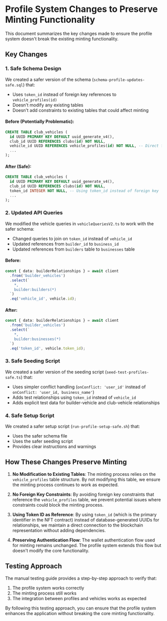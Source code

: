 # Profile System Changes to Preserve Minting Functionality

This document summarizes the key changes made to ensure the profile system doesn't break the existing minting functionality.

## Key Changes

### 1. Safe Schema Design

We created a safer version of the schema (`schema-profile-updates-safe.sql`) that:

- Uses `token_id` instead of foreign key references to `vehicle_profiles(id)`
- Doesn't modify any existing tables
- Doesn't add constraints to existing tables that could affect minting

#### Before (Potentially Problematic):
```sql
CREATE TABLE club_vehicles (
  id UUID PRIMARY KEY DEFAULT uuid_generate_v4(),
  club_id UUID REFERENCES clubs(id) NOT NULL,
  vehicle_id UUID REFERENCES vehicle_profiles(id) NOT NULL, -- Direct foreign key
  ...
);
```

#### After (Safe):
```sql
CREATE TABLE club_vehicles (
  id UUID PRIMARY KEY DEFAULT uuid_generate_v4(),
  club_id UUID REFERENCES clubs(id) NOT NULL,
  token_id INTEGER NOT NULL, -- Using token_id instead of foreign key
  ...
);
```

### 2. Updated API Queries

We modified the vehicle queries in `vehicleQueriesV2.ts` to work with the safer schema:

- Changed queries to join on `token_id` instead of `vehicle_id`
- Updated references from `builder_id` to `business_id`
- Updated references from `builders` table to `businesses` table

#### Before:
```typescript
const { data: builderRelationships } = await client
  .from('builder_vehicles')
  .select(`
    *,
    builder:builders(*)
  `)
  .eq('vehicle_id', vehicle.id);
```

#### After:
```typescript
const { data: builderRelationships } = await client
  .from('builder_vehicles')
  .select(`
    *,
    builder:businesses(*)
  `)
  .eq('token_id', vehicle.token_id);
```

### 3. Safe Seeding Script

We created a safer version of the seeding script (`seed-test-profiles-safe.ts`) that:

- Uses simpler conflict handling (`onConflict: 'user_id'` instead of `onConflict: 'user_id, business_name'`)
- Adds test relationships using `token_id` instead of `vehicle_id`
- Adds explicit test data for builder-vehicle and club-vehicle relationships

### 4. Safe Setup Script

We created a safer setup script (`run-profile-setup-safe.sh`) that:

- Uses the safer schema file
- Uses the safer seeding script
- Provides clear instructions and warnings

## How These Changes Preserve Minting

1. **No Modification to Existing Tables**: The minting process relies on the `vehicle_profiles` table structure. By not modifying this table, we ensure the minting process continues to work as expected.

2. **No Foreign Key Constraints**: By avoiding foreign key constraints that reference the `vehicle_profiles` table, we prevent potential issues where constraints could block the minting process.

3. **Using Token ID as Reference**: By using `token_id` (which is the primary identifier in the NFT contract) instead of database-generated UUIDs for relationships, we maintain a direct connection to the blockchain representation without adding dependencies.

4. **Preserving Authentication Flow**: The wallet authentication flow used for minting remains unchanged. The profile system extends this flow but doesn't modify the core functionality.

## Testing Approach

The manual testing guide provides a step-by-step approach to verify that:

1. The profile system works correctly
2. The minting process still works
3. The integration between profiles and vehicles works as expected

By following this testing approach, you can ensure that the profile system enhances the application without breaking the core minting functionality.